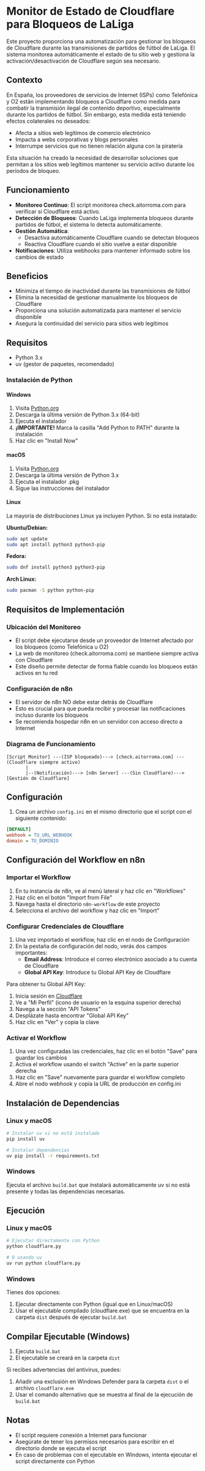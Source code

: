 # Monitor de Estado de Cloudflare para Bloqueos de LaLiga

Este proyecto proporciona una automatización para gestionar los bloqueos de Cloudflare durante las transmisiones de partidos de fútbol de LaLiga. El sistema monitorea automáticamente el estado de tu sitio web y gestiona la activación/desactivación de Cloudflare según sea necesario.

## Contexto

En España, los proveedores de servicios de Internet (ISPs) como Telefónica y O2 están implementando bloqueos a Cloudflare como medida para combatir la transmisión ilegal de contenido deportivo, especialmente durante los partidos de fútbol. Sin embargo, esta medida está teniendo efectos colaterales no deseados:

- Afecta a sitios web legítimos de comercio electrónico
- Impacta a webs corporativas y blogs personales
- Interrumpe servicios que no tienen relación alguna con la piratería

Esta situación ha creado la necesidad de desarrollar soluciones que permitan a los sitios web legítimos mantener su servicio activo durante los períodos de bloqueo.

## Funcionamiento

- **Monitoreo Continuo**: El script monitorea check.aitorroma.com para verificar si Cloudflare está activo.
- **Detección de Bloqueos**: Cuando LaLiga implementa bloqueos durante partidos de fútbol, el sistema lo detecta automáticamente.
- **Gestión Automática**: 
  - Desactiva automáticamente Cloudflare cuando se detectan bloqueos
  - Reactiva Cloudflare cuando el sitio vuelve a estar disponible
- **Notificaciones**: Utiliza webhooks para mantener informado sobre los cambios de estado

## Beneficios

- Minimiza el tiempo de inactividad durante las transmisiones de fútbol
- Elimina la necesidad de gestionar manualmente los bloqueos de Cloudflare
- Proporciona una solución automatizada para mantener el servicio disponible
- Asegura la continuidad del servicio para sitios web legítimos

## Requisitos

- Python 3.x
- uv (gestor de paquetes, recomendado)

### Instalación de Python

#### Windows
1. Visita [Python.org](https://www.python.org/downloads/windows/)
2. Descarga la última versión de Python 3.x (64-bit)
3. Ejecuta el instalador
4. **¡IMPORTANTE!** Marca la casilla "Add Python to PATH" durante la instalación
5. Haz clic en "Install Now"

#### macOS
1. Visita [Python.org](https://www.python.org/downloads/macos/)
2. Descarga la última versión de Python 3.x
3. Ejecuta el instalador .pkg
4. Sigue las instrucciones del instalador

#### Linux
La mayoría de distribuciones Linux ya incluyen Python. Si no está instalado:

**Ubuntu/Debian:**
```bash
sudo apt update
sudo apt install python3 python3-pip
```

**Fedora:**
```bash
sudo dnf install python3 python3-pip
```

**Arch Linux:**
```bash
sudo pacman -S python python-pip
```

## Requisitos de Implementación

### Ubicación del Monitoreo

- El script debe ejecutarse desde un proveedor de Internet afectado por los bloqueos (como Telefónica u O2)
- La web de monitoreo (check.aitorroma.com) se mantiene siempre activa con Cloudflare
- Este diseño permite detectar de forma fiable cuando los bloqueos están activos en tu red

### Configuración de n8n

- El servidor de n8n NO debe estar detrás de Cloudflare
- Esto es crucial para que pueda recibir y procesar las notificaciones incluso durante los bloqueos
- Se recomienda hospedar n8n en un servidor con acceso directo a Internet

### Diagrama de Funcionamiento

```
[Script Monitor] ---(ISP bloqueado)---> [check.aitorroma.com] ---(Cloudflare siempre activo)
       |
       |--(Notificación)---> [n8n Server] ---(Sin Cloudflare)---> [Gestión de Cloudflare]
```

## Configuración

1. Crea un archivo `config.ini` en el mismo directorio que el script con el siguiente contenido:
```ini
[DEFAULT]
webhook = TU_URL_WEBHOOK
domain = TU_DOMINIO
```

## Configuración del Workflow en n8n

### Importar el Workflow

1. En tu instancia de n8n, ve al menú lateral y haz clic en "Workflows"
2. Haz clic en el botón "Import from File"
3. Navega hasta el directorio `n8n-workflow` de este proyecto
4. Selecciona el archivo del workflow y haz clic en "Import"

### Configurar Credenciales de Cloudflare

1. Una vez importado el workflow, haz clic en el nodo de Configuración
2. En la pestaña de configuración del nodo, verás dos campos importantes:
   - **Email Address**: Introduce el correo electrónico asociado a tu cuenta de Cloudflare
   - **Global API Key**: Introduce tu Global API Key de Cloudflare

Para obtener tu Global API Key:
1. Inicia sesión en [Cloudflare](https://dash.cloudflare.com)
2. Ve a "Mi Perfil" (icono de usuario en la esquina superior derecha)
3. Navega a la sección "API Tokens"
4. Desplázate hasta encontrar "Global API Key"
5. Haz clic en "Ver" y copia la clave

### Activar el Workflow

1. Una vez configuradas las credenciales, haz clic en el botón "Save" para guardar los cambios
2. Activa el workflow usando el switch "Active" en la parte superior derecha
3. Haz clic en "Save" nuevamente para guardar el workflow completo
4. Abre el nodo webhook y copia la URL de producción en config.ini

## Instalación de Dependencias

### Linux y macOS

```bash
# Instalar uv si no está instalado
pip install uv

# Instalar dependencias
uv pip install -r requirements.txt
```

### Windows

Ejecuta el archivo `build.bat` que instalará automáticamente uv si no está presente y todas las dependencias necesarias.

## Ejecución

### Linux y macOS

```bash
# Ejecutar directamente con Python
python cloudflare.py

# O usando uv
uv run python cloudflare.py
```

### Windows

Tienes dos opciones:

1. Ejecutar directamente con Python (igual que en Linux/macOS)
2. Usar el ejecutable compilado (cloudflare.exe) que se encuentra en la carpeta `dist` después de ejecutar `build.bat`

## Compilar Ejecutable (Windows)

1. Ejecuta `build.bat`
2. El ejecutable se creará en la carpeta `dist`

Si recibes advertencias del antivirus, puedes:
1. Añadir una exclusión en Windows Defender para la carpeta `dist` o el archivo `cloudflare.exe`
2. Usar el comando alternativo que se muestra al final de la ejecución de `build.bat`

## Notas

- El script requiere conexión a Internet para funcionar
- Asegúrate de tener los permisos necesarios para escribir en el directorio donde se ejecuta el script
- En caso de problemas con el ejecutable en Windows, intenta ejecutar el script directamente con Python
